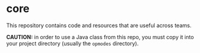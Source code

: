 # core

This repository contains code and resources that are useful across teams. 

**CAUTION:** in order to use a Java class from this repo, you must copy it into your project directory (usually the `opmodes` directory).
